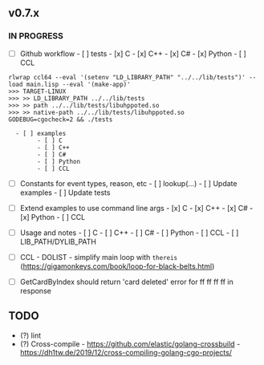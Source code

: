 ## v0.7.x

### IN PROGRESS

- [ ] Github workflow
      - [ ] tests
            - [x] C
            - [x] C++
            - [x] C#
            - [x] Python
            - [ ] CCL
```
rlwrap ccl64 --eval '(setenv "LD_LIBRARY_PATH" "../../lib/tests")' --load main.lisp --eval '(make-app)' 
>>> TARGET-LINUX
>>> >> LD_LIBRARY_PATH ../../lib/tests
>>> >> path ../../lib/tests/libuhppoted.so
>>> >> native-path ../../lib/tests/libuhppoted.so
GODEBUG=cgocheck=2 && ./tests
```
      - [ ] examples
            - [ ] C
            - [ ] C++
            - [ ] C#
            - [ ] Python
            - [ ] CCL

- [ ] Constants for event types, reason, etc
      - [ ] lookup(...)
      - [ ] Update examples
      - [ ] Update tests

- [ ] Extend examples to use command line args
      - [x] C
      - [x] C++
      - [x] C#
      - [x] Python
      - [ ] CCL
  
- [ ] Usage and notes
      - [ ] C
      - [ ] C++
      - [ ] C#
      - [ ] Python
      - [ ] CCL
      - [ ] LIB_PATH/DYLIB_PATH

- [ ] CCL
      - DOLIST
      - simplify main loop with `thereis` (https://gigamonkeys.com/book/loop-for-black-belts.html)

- [ ] GetCardByIndex should return 'card deleted' error for ff ff ff ff in response

## TODO

- (?) lint
- (?) Cross-compile
      - https://github.com/elastic/golang-crossbuild
      - https://dh1tw.de/2019/12/cross-compiling-golang-cgo-projects/


